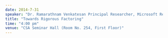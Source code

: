 ```yaml
---
date: 2014-7-31
speaker: "Dr. Ramarathnam Venkatesan Principal Researcher, Microsoft Research"
title: "Towards Rigorous Factoring"
time: "4:00 pm" 
venue: "CSA Seminar Hall (Room No. 254, First Floor)"
---
```


